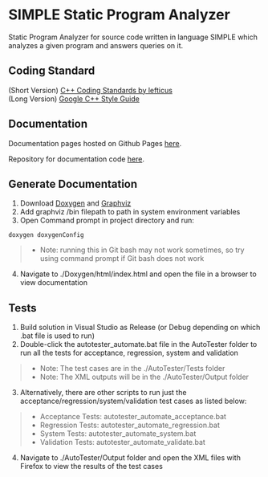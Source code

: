 # SIMPLE Static Program Analyzer

Static Program Analyzer for source code written in language SIMPLE which analyzes a given program and answers queries on it.

## Coding Standard 
(Short Version) [C++ Coding Standards by lefticus](https://gist.github.com/lefticus/10191322)  
(Long Version) [Google C++ Style Guide](https://google.github.io/styleguide/cppguide.html)

## Documentation

Documentation pages hosted on Github Pages [here](https://turtle96.github.io/cs3201-doxygen/html/annotated.html).

Repository for documentation code [here](https://github.com/turtle96/cs3201-doxygen).

## Generate Documentation

1. Download [Doxygen](http://www.stack.nl/~dimitri/doxygen/) and [Graphviz](http://www.graphviz.org/)
2. Add graphviz /bin filepath to path in system environment variables
3. Open Command prompt in project directory and run:
```
doxygen doxygenConfig
```
> * Note: running this in Git bash may not work sometimes, so try using command prompt if Git bash does not work
4. Navigate to ./Doxygen/html/index.html and open the file in a browser to view documentation

## Tests

1. Build solution in Visual Studio as Release (or Debug depending on which .bat file is used to run)
2. Double-click the autotester_automate.bat file in the AutoTester folder to run all the tests for acceptance, regression, system and validation
> * Note: The test cases are in the ./AutoTester/Tests folder
> * Note: The XML outputs will  be in the ./AutoTester/Output folder
3. Alternatively, there are other scripts to run just the acceptance/regression/system/validation test cases as listed below:
> * Acceptance Tests: autotester_automate_acceptance.bat
> * Regression Tests: autotester_automate_regression.bat
> * System Tests: autotester_automate_system.bat
> * Validation Tests: autotester_automate_validate.bat
4. Navigate to ./AutoTester/Output folder and open the XML files with Firefox to view the results of the test cases
